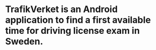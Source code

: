 # TrafikVerket is an Android application to find a first available time for driving license exam in Sweden.
